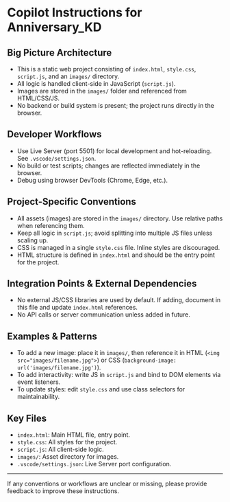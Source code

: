 # Copilot Instructions for Anniversary_KD

## Big Picture Architecture
- This is a static web project consisting of `index.html`, `style.css`, `script.js`, and an `images/` directory.
- All logic is handled client-side in JavaScript (`script.js`).
- Images are stored in the `images/` folder and referenced from HTML/CSS/JS.
- No backend or build system is present; the project runs directly in the browser.

## Developer Workflows
- Use Live Server (port 5501) for local development and hot-reloading. See `.vscode/settings.json`.
- No build or test scripts; changes are reflected immediately in the browser.
- Debug using browser DevTools (Chrome, Edge, etc.).

## Project-Specific Conventions
- All assets (images) are stored in the `images/` directory. Use relative paths when referencing them.
- Keep all logic in `script.js`; avoid splitting into multiple JS files unless scaling up.
- CSS is managed in a single `style.css` file. Inline styles are discouraged.
- HTML structure is defined in `index.html` and should be the entry point for the project.

## Integration Points & External Dependencies
- No external JS/CSS libraries are used by default. If adding, document in this file and update `index.html` references.
- No API calls or server communication unless added in future.

## Examples & Patterns
- To add a new image: place it in `images/`, then reference it in HTML (`<img src="images/filename.jpg">`) or CSS (`background-image: url('images/filename.jpg')`).
- To add interactivity: write JS in `script.js` and bind to DOM elements via event listeners.
- To update styles: edit `style.css` and use class selectors for maintainability.

## Key Files
- `index.html`: Main HTML file, entry point.
- `style.css`: All styles for the project.
- `script.js`: All client-side logic.
- `images/`: Asset directory for images.
- `.vscode/settings.json`: Live Server port configuration.

---
If any conventions or workflows are unclear or missing, please provide feedback to improve these instructions.

